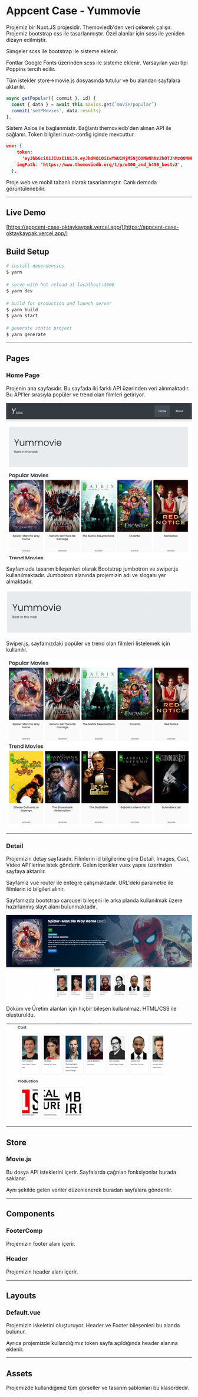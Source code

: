 # Appcent Case - Yummovie

Projemiz bir Nuxt.JS projesidir. Themoviedb'den veri çekerek çalışır. Projemiz bootstrap css ile tasarlanmıştır. Özel alanlar için scss ile yeniden dizayn edilmiştir.

Simgeler scss ile bootstrap ile sisteme eklenir.

Fontlar Google Fonts üzerinden scss ile sisteme eklenir. Varsayılan yazı tipi Poppins tercih edilir.

Tüm istekler store→movie.js dosyasında tutulur ve bu alandan sayfalara aktarılır.

```jsx
async getPopular({ commit }, id) {
  const { data } = await this.$axios.get(`movie/popular`)
  commit('setPMovies', data.results)
},
```

Sistem Axios ile baglanmistir. Bağlantı themoviedb'den alınan API ile sağlanır. Token bilgileri nuxt-config içinde mevcuttur.

```json
env: {
    token:
      'eyJhbGciOiJIUzI1NiJ9.eyJhdWQiOiIwYWU1MjM5NjQ0MWNhNzZhOTJhMzQ0MWRhMWQxZjIyMCIsInN1YiI6IjYxYzQyYTYyZWNhZWY1MDA4ZWFmZTFhZCIsInNjb3BlcyI6WyJhcGlfcmVhZCJdLCJ2ZXJzaW9uIjoxfQ.MZsBC8SxrKXRJIbn9Rt4acJcqjaSLx3jn-fScgU2y4g',
    imgPath: 'https://www.themoviedb.org/t/p/w300_and_h450_bestv2',
  },
```

Proje web ve mobil tabanlı olarak tasarlanmıştır. Canlı demoda görüntülenebilir.

---

## Live Demo

[https://appcent-case-oktaykaypak.vercel.app/](https://appcent-case-oktaykaypak.vercel.app/)

## Build Setup

```bash
# install dependencies
$ yarn

# serve with hot reload at localhost:3000
$ yarn dev

# build for production and launch server
$ yarn build
$ yarn start

# generate static project
$ yarn generate
```

---

## Pages

### Home Page

Projenin ana sayfasıdır. Bu sayfada iki farklı API üzerinden veri alınmaktadır. Bu API’ler sırasıyla popüler ve trend olan filmleri getiriyor.

![Untitled](Appcent%20Case%20-%20Yummovie%20d5a8e04fc7b048c3b892301611b2e847/Untitled.png)

Sayfamızda tasarım bileşenleri olarak Bootstrap jumbotron ve swiper.js kullanılmaktadır. Jumbotron alanında projemizin adı ve sloganı yer almaktadır.

![Untitled](Appcent%20Case%20-%20Yummovie%20d5a8e04fc7b048c3b892301611b2e847/Untitled%201.png)

Swiper.js, sayfamızdaki popüler ve trend olan filmleri listelemek için kullanılır.

![Untitled](Appcent%20Case%20-%20Yummovie%20d5a8e04fc7b048c3b892301611b2e847/Untitled%202.png)

---

### Detail

Projemizin detay sayfasıdır. Filmlerin id bilgilerine göre Detail, Images, Cast, Video API'lerine istek gönderir. Gelen içerikler vuex yapısı üzerinden sayfaya aktarılır.

Sayfamız vue router ile entegre çalışmaktadır. URL'deki parametre ile filmlerin id bilgileri alınır.

Sayfamızda bootstrap carousel bileşeni ile arka planda kullanılmak üzere hazırlanmış slayt alanı bulunmaktadır.

![Untitled](Appcent%20Case%20-%20Yummovie%20d5a8e04fc7b048c3b892301611b2e847/Untitled%203.png)

Döküm ve Üretim alanları için hiçbir bileşen kullanılmaz. HTML/CSS ile oluşturuldu.

![Untitled](Appcent%20Case%20-%20Yummovie%20d5a8e04fc7b048c3b892301611b2e847/Untitled%204.png)

---

## Store

### Movie.js

Bu dosya API isteklerini içerir. Sayfalarda çağrılan fonksiyonlar burada saklanır.

Aynı şekilde gelen veriler düzenlenerek buradan sayfalara gönderilir.

---

## Components

### FooterComp

Projemizin footer alanı içerir.

### Header

Projemizin header alanı içerir.

---

## Layouts

### Default.vue

Projemizin iskeletini oluşturuyor. Header ve Footer bileşenleri bu alanda bulunur.

Ayrıca projemizde kullandığımız token sayfa açıldığında header alanına eklenir.

---

## Assets

Projemizde kullandığımız tüm görseller ve tasarım şablonları bu klasördedir.